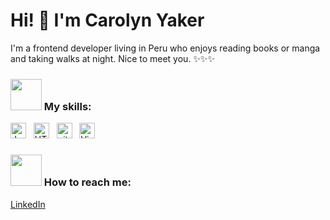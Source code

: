 # Hi! 👋 I'm Carolyn Yaker
 
I'm a frontend developer living in Peru who enjoys reading books or manga and taking walks at night. Nice to meet you. ✨✨✨

### <img src="https://media.giphy.com/media/VgCDAzcKvsR6OM0uWg/giphy.gif" width="50"> My skills:

<img src="https://img.shields.io/badge/JavaScript-282C34?logo=javascript&logoColor=F7DF1E" alt="JavaScript logo" title="JavaScript" height="25" />
&nbsp;
<img src="https://img.shields.io/badge/HTML5-282C34?logo=html5&logoColor=E34F26" alt="HTML5 logo" title="HTML5" height="25" />
&nbsp;
<img src="https://img.shields.io/badge/git-282C34?logo=git&logoColor=F05032" alt="git logo" title="git" height="25" />
&nbsp;
<img src="https://img.shields.io/badge/VS%20Code-282C34?logo=visual-studio-code&logoColor=007ACC" alt="Visual Studio Code logo" title="Visual Studio Code" height="25" />
&nbsp;

### <img src="https://media.giphy.com/media/VgCDAzcKvsR6OM0uWg/giphy.gif" width="50"> How to reach me: 
<a href="linkedin.com/in/carolyn-yaker">LinkedIn</a>





<!--
- 🔭 I’m currently working on ...
- 🌱 I’m currently learning ...
- 🤔 I’m looking for help with ...
- 💬 Ask me about ...
-  How to reach me: ...💼
- 😄 Pronouns: ...
- ⚡ Fun fact: ...
-->
